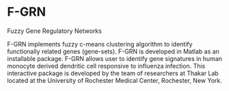 # F-GRN
Fuzzy Gene Regulatory Networks


F-GRN implements fuzzy c-means clustering algorithm to identify functionally related genes (gene-sets). F-GRN is developed in Matlab as an installable package. F-GRN allows user to identify gene signatures in human monocyte derived dendritic cell responsive to influenza infection. This interactive package is developed by the team of researchers at Thakar Lab located at the University of Rochester Medical Center, Rochester, New York.
